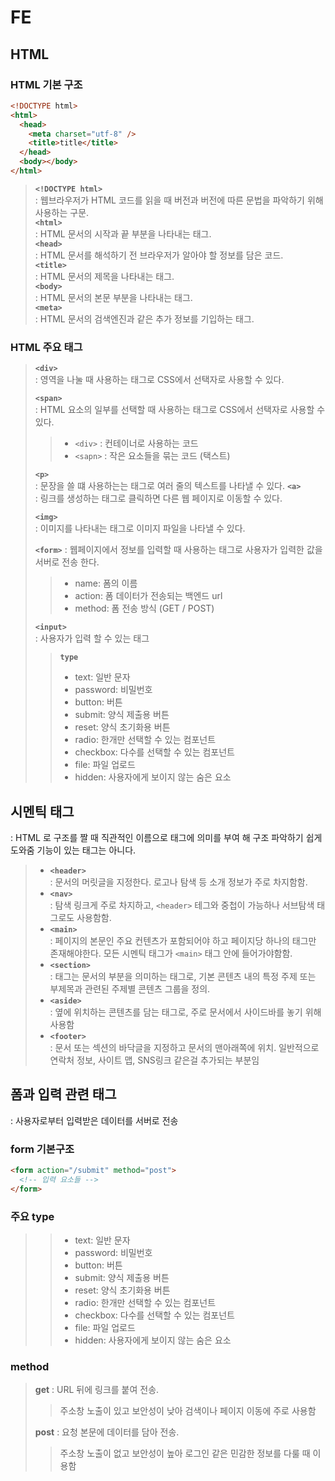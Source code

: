 # FE

## HTML

### HTML 기본 구조

```html
<!DOCTYPE html>
<html>
  <head>
    <meta charset="utf-8" />
    <title>title</title>
  </head>
  <body></body>
</html>
```

> **`<!DOCTYPE html>`**  
> : 웹브라우저가 HTML 코드를 읽을 때 버전과 버전에 따른 문법을 파악하기 위해 사용하는 구문.  
> **`<html>`</html>**  
> : HTML 문서의 시작과 끝 부분을 나타내는 태그.  
> **`<head>`</head>**  
> : HTML 문서를 해석하기 전 브라우저가 알아야 할 정보를 담은 코드.  
> **`<title>`</title>**  
> : HTML 문서의 제목을 나타내는 태그.  
> **`<body>`</body>**  
> : HTML 문서의 본문 부분을 나타내는 태그.  
> **`<meta>`**  
> : HTML 문서의 검색엔진과 같은 추가 정보를 기입하는 태그.

### HTML 주요 태그

> **`<div>`**  
> : 영역을 나눌 때 사용하는 태그로 CSS에서 선택자로 사용할 수 있다.
>
> **`<span>`**  
> : HTML 요소의 일부를 선택할 때 사용하는 태그로 CSS에서 선택자로 사용할 수 있다.
>
> > - `<div>` : 컨테이너로 사용하는 코드
> > - `<sapn>` : 작은 요소들을 묶는 코드 (택스트)
>
> **`<p>`**  
> : 문장을 쓸 떄 사용하는는 태그로 여러 줄의 텍스트를 나타낼 수 있다.
> **`<a>`**  
> : 링크를 생성하는 태그로 클릭하면 다른 웹 페이지로 이동할 수 있다.
>
> **`<img>`**  
> : 이미지를 나타내는 태그로 이미지 파일을 나타낼 수 있다.
>
> **`<form>`**
> : 웹페이지에서 정보를 입력할 때 사용하는 태그로 사용자가 입력한 값을 서버로 전송 한다.
>
> > - name: 폼의 이름
> > - action: 폼 데이터가 전송되는 백엔드 url
> > - method: 폼 전송 방식 (GET / POST)
>
> **`<input>`**  
> : 사용자가 입력 할 수 있는 태그
>
> > **`type`**
> >
> > - text: 일반 문자
> > - password: 비밀번호
> > - button: 버튼
> > - submit: 양식 제출용 버튼
> > - reset: 양식 초기화용 버튼
> > - radio: 한개만 선택할 수 있는 컴포넌트
> > - checkbox: 다수를 선택할 수 있는 컴포넌트
> > - file: 파일 업로드
> > - hidden: 사용자에게 보이지 않는 숨은 요소

## 시멘틱 태그

: HTML 로 구조를 짤 때 직관적인 이름으로 태그에 의미를 부여 해 구조 파악하기 쉽게 도와줌 기능이 있는 태그는 아니다.

> - **`<header>`**  
>   : 문서의 머릿글을 지정한다. 로고나 탐색 등 소개 정보가 주로 차지함함.
> - **`<nav>`**  
>   : 탐색 링크게 주로 차지하고, `<header>` 테그와 중첩이 가능하나 서브탐색 태그로도 사용함함.
> - **`<main>`**  
>   : 페이지의 본문인 주요 컨텐츠가 포함되어야 하고 페이지당 하나의 태그만 존재해야한다. 모든 시멘틱 태그가 `<main>` 태그 안에 들어가야함함.
> - **`<section>`**  
>   : 태그는 문서의 부분을 의미하는 태그로, 기본 콘텐츠 내의 특정 주제 또는 부제목과 관련된 주제별 콘텐츠 그룹을 정의.
> - **`<aside>`**  
>   : 옆에 위치하는 콘텐츠를 담는 태그로, 주로 문서에서 사이드바를 놓기 위해 사용함
> - **`<footer>`**  
>   : 문서 또는 섹션의 바닥글을 지정하고 문서의 맨아래쪽에 위치. 일반적으로 연락처 정보, 사이트 맵, SNS링크 같은걸 추가되는 부분임

## 폼과 입력 관련 태그

: 사용자로부터 입력받은 데이터를 서버로 전송

### form 기본구조

```html
<form action="/submit" method="post">
  <!-- 입력 요소들 -->
</form>
```

### 주요 type

> > - text: 일반 문자
> > - password: 비밀번호
> > - button: 버튼
> > - submit: 양식 제출용 버튼
> > - reset: 양식 초기화용 버튼
> > - radio: 한개만 선택할 수 있는 컴포넌트
> > - checkbox: 다수를 선택할 수 있는 컴포넌트
> > - file: 파일 업로드
> > - hidden: 사용자에게 보이지 않는 숨은 요소

### method

> **get** : URL 뒤에 링크를 붙여 전송.
>
> > 주소창 노출이 있고 보안성이 낮아 검색이나 페이지 이동에 주로 사용함
>
> **post** : 요청 본문에 데이터를 담아 전송.
>
> > 주소창 노출이 없고 보안성이 높아 로그인 같은 민감한 정보를 다룰 때 이용함
